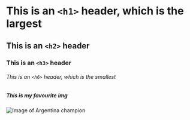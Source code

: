# This is an `<h1>` header, which is the largest
## This is an `<h2>` header
### This is an `<h3>` header
###### This is an `<h6>` header, which is the smallest
##### This is my favourite img
![Image of Argentina champion](https://vtv1.mediacdn.vn/thumb_w/640/2022/12/19/1450111078-16714180294332014655371.jpg)
